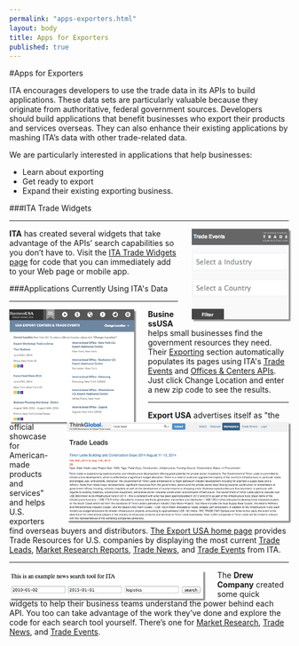 ```yaml
--- 
permalink: "apps-exporters.html" 
layout: body 
title: Apps for Exporters 
published: true 
---
```


#Apps for Exporters

ITA encourages developers to use the trade data in its APIs to build applications. These data sets are particularly valuable because they originate from authoritative, federal government sources. Developers should build applications that benefit businesses who export their products and services overseas. They can also enhance their existing applications by mashing ITA’s data with other trade-related data.

We are particularly interested in applications that help businesses:

* Learn about exporting
* Get ready to export
* Expand their existing exporting business.

###ITA Trade Widgets

---

[<img src="images/itawidget.png" style="float:right;margin:0 0 0 25px;box-shadow: 3px 3px 2px #888888;" />](widgets.html)

**ITA** has created several widgets that take advantage of the APIs’ search capabilities so you don’t have to.  Visit the [ITA Trade Widgets page](widgets.html) for code that you can immediately add to your Web page or mobile app.










###Applications Currently Using ITA's Data

---

[<img src="images/businessusa.png" style="float:left;margin:0 25px 0 0;box-shadow: 3px 3px 2px #888888;" />](http://business.usa.gov/export)

**BusinessUSA** helps small businesses find the government resources they need. Their [Exporting](http://business.usa.gov/export) section automatically populates its pages using ITA's [Trade Events](http://business.usa.gov/events-search/) and [Offices & Centers APIs](http://business.usa.gov/export). Just click Change Location and enter a new zip code to see the results.


---

[<img src="images/thinkglobal.png" style="float:right;margin:0 0 0 25px;box-shadow: 3px 3px 2px #888888;" />](http://www.thinkglobal.com/exusa)

**Export USA** advertises itself as "the official showcase for American-made products and services" and helps U.S. exporters find overseas buyers and distributors. [The Export USA home page](http://www.thinkglobal.com/exusa) provides Trade Resources for U.S. companies by displaying the most current [Trade Leads](http://www.thinkglobal.com/trade_resources/trade_leads), [Market Research Reports](http://www.thinkglobal.com/trade_resources/market), [Trade News](http://www.thinkglobal.com/trade_resources/trade_articles), and [Trade Events](http://www.thinkglobal.com/trade_resources/trade_events) from ITA.

---

[<img src="images/drewcompany.png" style="float:left;margin:0 25px 0 0;box-shadow: 3px 3px 2px #888888;" />](http://sources.drewcompany.com/ita/)

The **Drew Company** created some quick widgets to help their business teams understand the power behind each API.  You too can take advantage of the work they’ve done and explore the code for each search tool yourself.  There’s one for [Market Research](http://sources.drewcompany.com/ita/example.html), [Trade News](http://sources.drewcompany.com/ita/news.html), and [Trade Events](http://sources.drewcompany.com/ita/events.html).
